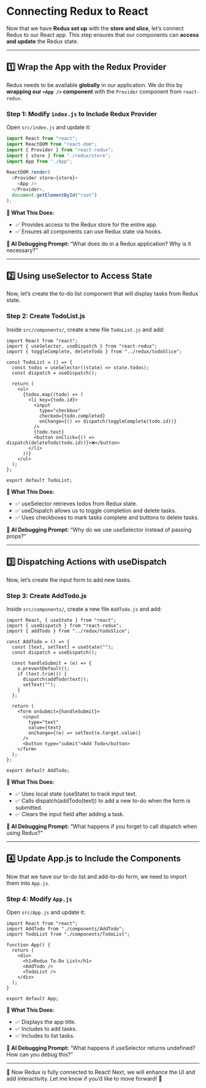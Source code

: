 # **Connecting Redux to React**

Now that we have **Redux set up** with the **store and slice**, let’s connect Redux to our React app. This step ensures that our components can **access and update** the Redux state.

---

## **1️⃣ Wrap the App with the Redux Provider**
Redux needs to be available **globally** in our application. We do this by **wrapping our `<App />` component** with the `Provider` component from `react-redux`.

### **Step 1: Modify `index.js` to Include Redux Provider**
Open `src/index.js` and update it:

```js
import React from "react";
import ReactDOM from "react-dom";
import { Provider } from "react-redux";
import { store } from "./redux/store";
import App from "./App";

ReactDOM.render(
  <Provider store={store}>
    <App />
  </Provider>,
  document.getElementById("root")
);
```

**📌 What This Does:**
- ✅ Provides access to the Redux store for the entire app.
- ✅ Ensures all components can use Redux state via hooks.

**📌 AI Debugging Prompt:** “What does <Provider> do in a Redux application? Why is it necessary?”

--- 

## 2️⃣ Using useSelector to Access State

Now, let’s create the to-do list component that will display tasks from Redux state.

### Step 2: Create TodoList.js

Inside `src/components/`, create a new file `TodoList.js` and add:

```JS
import React from "react";
import { useSelector, useDispatch } from "react-redux";
import { toggleComplete, deleteTodo } from "../redux/todoSlice";

const TodoList = () => {
  const todos = useSelector((state) => state.todos);
  const dispatch = useDispatch();

  return (
    <ul>
      {todos.map((todo) => (
        <li key={todo.id}>
          <input
            type="checkbox"
            checked={todo.completed}
            onChange={() => dispatch(toggleComplete(todo.id))}
          />
          {todo.text}
          <button onClick={() => dispatch(deleteTodo(todo.id))}>❌</button>
        </li>
      ))}
    </ul>
  );
};

export default TodoList;
```

**📌 What This Does:**
- ✅ useSelector retrieves todos from Redux state.
- ✅ useDispatch allows us to toggle completion and delete tasks.
- ✅ Uses checkboxes to mark tasks complete and buttons to delete tasks.

**📌 AI Debugging Prompt:** “Why do we use useSelector instead of passing props?”

---

## 3️⃣ Dispatching Actions with useDispatch

Now, let’s create the input form to add new tasks.

### Step 3: Create AddTodo.js

Inside `src/components/`, create a new file `AddTodo.js` and add:

```JS
import React, { useState } from "react";
import { useDispatch } from "react-redux";
import { addTodo } from "../redux/todoSlice";

const AddTodo = () => {
  const [text, setText] = useState("");
  const dispatch = useDispatch();

  const handleSubmit = (e) => {
    e.preventDefault();
    if (text.trim()) {
      dispatch(addTodo(text));
      setText("");
    }
  };

  return (
    <form onSubmit={handleSubmit}>
      <input
        type="text"
        value={text}
        onChange={(e) => setText(e.target.value)}
      />
      <button type="submit">Add Todo</button>
    </form>
  );
};

export default AddTodo;
```

**📌 What This Does:**
- ✅ Uses local state (useState) to track input text.
- ✅ Calls dispatch(addTodo(text)) to add a new to-do when the form is submitted.
- ✅ Clears the input field after adding a task.

**📌 AI Debugging Prompt:** “What happens if you forget to call dispatch when using Redux?”

---

## 4️⃣ Update App.js to Include the Components

Now that we have our to-do list and add-to-do form, we need to import them into `App.js`.

### Step 4: Modify `App.js`

Open `src/App.js` and update it:

```JS
import React from "react";
import AddTodo from "./components/AddTodo";
import TodoList from "./components/TodoList";

function App() {
  return (
    <div>
      <h1>Redux To-Do List</h1>
      <AddTodo />
      <TodoList />
    </div>
  );
}

export default App;
```

**📌 What This Does:**
- ✅ Displays the app title.
- ✅ Includes <AddTodo /> to add tasks.
- ✅ Includes <TodoList /> to list tasks.

**📌 AI Debugging Prompt:** “What happens if useSelector returns undefined? How can you debug this?”

---

🚀 Now Redux is fully connected to React! Next, we will enhance the UI and add interactivity. Let me know if you’d like to move forward! 🚀
